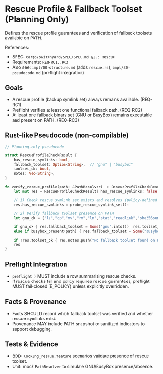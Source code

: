 # Rescue Profile & Fallback Toolset (Planning Only)

Defines the rescue profile guarantees and verification of fallback toolsets available on PATH.

References:

- SPEC: `cargo/switchyard/SPEC/SPEC.md §2.6 Rescue`
- Requirements: `REQ-RC1..RC3`
- Also see: `impl/00-structure.md` (adds `rescue.rs`), `impl/30-pseudocode.md` (preflight integration)

## Goals

- A rescue profile (backup symlink set) always remains available. (REQ-RC1)
- Preflight verifies at least one functional fallback path. (REQ-RC2)
- At least one fallback binary set (GNU or BusyBox) remains executable and present on PATH. (REQ-RC3)

## Rust-like Pseudocode (non-compilable)

```rust
// Planning-only pseudocode

struct RescueProfileCheckResult {
    has_rescue_symlinks: bool,
    fallback_toolset: Option<String>,  // "gnu" | "busybox"
    toolset_ok: bool,
    notes: Vec<String>,
}

fn verify_rescue_profile(path: &PathResolver) -> RescueProfileCheckResult {
    let mut res = RescueProfileCheckResult{ has_rescue_symlinks: false, fallback_toolset: None, toolset_ok: false, notes: vec![] };

    // 1) Check rescue symlink set exists and resolves (policy-defined location)
    res.has_rescue_symlinks = probe_rescue_symlink_set();

    // 2) Verify fallback toolset presence on PATH
    let gnu_ok = ["ls","cp","mv","rm","ln","stat","readlink","sha256sum","sort","date"].iter().all(|b| path.resolve(b).is_ok());

    if gnu_ok { res.fallback_toolset = Some("gnu".into()); res.toolset_ok = true; }
    else if busybox_present(path) { res.fallback_toolset = Some("busybox".into()); res.toolset_ok = true; }

    if !res.toolset_ok { res.notes.push("No fallback toolset found on PATH".into()); }
    res
}
```

## Preflight Integration

- `preflight()` MUST include a row summarizing rescue checks.
- If rescue checks fail and policy requires rescue guarantees, preflight MUST fail-closed (E_POLICY) unless explicitly overridden.

## Facts & Provenance

- Facts SHOULD record which fallback toolset was verified and whether rescue symlinks exist.
- Provenance MAY include PATH snapshot or sanitized indicators to support debugging.

## Tests & Evidence

- BDD: `locking_rescue.feature` scenarios validate presence of rescue toolset.
- Unit: mock `PathResolver` to simulate GNU/BusyBox presence/absence.
